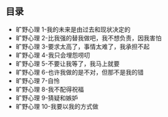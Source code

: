## 目录

- 旷野心理 1-我的未来是由过去和现状决定的
- 旷野心理 2-比我强的替我做吧，我不想负责，因我害怕
- 旷野心理 3-要求太高了，事情太难了，我承担不起
- 旷野心理 4-我只会埋怨唠叨
- 旷野心理 5-不要让我等了，我马上就要
- 旷野心理 6-也许我做的是不对，但那不是我的错
- 旷野心理 7-自怜
- 旷野心理 8-我不配得祝福
- 旷野心理 9-猜疑和嫉妒
- 旷野心理 10-我要以我的方式做
